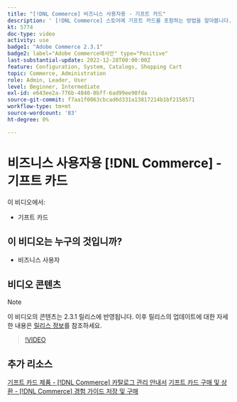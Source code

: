 ```yaml
---
title: "[!DNL Commerce] 비즈니스 사용자용 - 기프트 카드"
description: ' [!DNL Commerce] 스토어에 기프트 카드를 포함하는 방법을 알아봅니다.'
kt: 5774
doc-type: video
activity: use
badge1: "Adobe Commerce 2.3.1"
badge2: label="Adobe Commerce에서만" type="Positive"
last-substantial-update: 2022-12-28T00:00:00Z
feature: Configuration, System, Catalogs, Shopping Cart
topic: Commerce, Administration
role: Admin, Leader, User
level: Beginner, Intermediate
exl-id: e643ee2a-776b-4840-8bff-6ad99ee98fda
source-git-commit: f7aa1f0063cbcad6d331a13817214b1bf2158571
workflow-type: tm+mt
source-wordcount: '83'
ht-degree: 0%

---
```


# 비즈니스 사용자용 [!DNL Commerce] - 기프트 카드

이 비디오에서:

- 기프트 카드

## 이 비디오는 누구의 것입니까?

- 비즈니스 사용자

## 비디오 콘텐츠

>[!NOTE]
>
>이 비디오의 콘텐츠는 2.3.1 릴리스에 반영됩니다. 이후 릴리스의 업데이트에 대한 자세한 내용은 [릴리스 정보](https://experienceleague.adobe.com/docs/commerce-operations/release/notes/overview.html)를 참조하세요.

>[!VIDEO](https://video.tv.adobe.com/v/35959?quality=12&learn=on)

## 추가 리소스

[기프트 카드 제품 - [!DNL Commerce] 카탈로그 관리 안내서](https://experienceleague.adobe.com/docs/commerce-admin/catalog/products/types/product-gift-card-create.html)
[기프트 카드 구매 및 상환 - [!DNL Commerce] 경험 가이드 저장 및 구매](https://experienceleague.adobe.com/docs/commerce-admin/stores-sales/point-of-purchase/gift-cards/product-gift-card-workflow.html)

